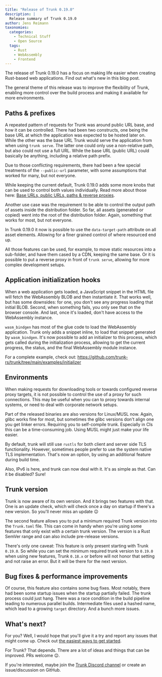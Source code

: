 ```yaml
---
title: "Release of Trunk 0.19.0"
description: |
  Release summary of Trunk 0.19.0
author: Jens Reimann
taxonomies:
  categories:
    - Technical Stuff
    - Open Source
  tags:
    - Rust
    - WebAssembly
    - Frontend
---
```


The release of Trunk 0.19.0 has a focus on making life easier when creating Rust-based web applications. Find out
what's new in this blog post.

<!-- more -->

The general theme of this release was to improve the flexibility of Trunk, enabling more control over the build process
and making it available for more environments.

## Paths & prefixes

A repeated pattern of requests for Trunk was around public URL base, and how it can be controlled. There had been two
constructs, one being the base URL at which the application was expected to be hosted later on. While the other was
the base URL Trunk would serve the application from when using `trunk serve`. The latter one could only use a
non-relative path, but also could not use a full URL. While the base URL (public URL) could basically be anything, 
including a relative path prefix.

Due to those conflicting requirements, there had been a few special treatments of the `--public-url` parameter, with
some assumptions that worked for many, but not everyone.

While keeping the current default, Trunk 0.19.0 adds some more knobs that can be used to control both values
individually. Read more about those here: [Base URLs, public URLs, paths & reverse proxies](https://trunkrs.dev/advanced/#base-urls-public-urls-paths-reverse-proxies).

Another use case was the requirement to be able to control the output path of assets inside the distribution folder. So
far, all assets (generated or copied) went into the root of the distribution folder. Again, something that works for
most, but not everyone.

In Trunk 0.19.0 it now is possible to use the `data-target-path` attribute on all asset elements. Allowing for a finer
grained control of where resourced end up.

All those features can be used, for example, to move static resources into a sub-folder, and have them cased by a CDN,
keeping the same base. Or it is possible to put a reverse proxy in front of `trunk serve`, allowing for more complex
development setups.

## Application initialization hooks

When a web application gets loaded, a JavaScript snippet in the HTML file will fetch the WebAssembly BLOB and then
instantiate it. That works well, but has some downsides: for one, you don't see any progress loading that initial BLOB.
Second, when something fails, you only see that on the browser console. And last, once it's loaded, don't have access
to the WebAssembly instance.

`wasm_bindgen` has most of the glue code to load the WebAssembly application. Trunk only adds a snippet inline, to load
that snippet generated by `wasm_bindgen`. It's now possible to add an initializer to this process, which gets called
during the initialization process, allowing to get the current progress, the status, and the final WebAssembly module
instance.

For a complete example, check out: https://github.com/trunk-rs/trunk/tree/main/examples/initializer

## Environments

When making requests for downloading tools or towards configured reverse proxy targets, it is not possible to control
the use of a proxy for such connections. This may be useful when you can to proxy towards internal systems, or need
to deal with corporate network setups.

Part of the released binaries are also versions for Linux/MUSL now. Again, glibc works fine for most, but sometimes
the glibc versions don't align one you get linker errors. Requiring you to self-compile trunk. Especially in CIs this
can be a time-consuming job. Using MUSL might just make your life easier.

By default, trunk will still use `rustls` for both client and server side TLS functionality. However, sometimes
people prefer to use the system native TLS implementation. That's now an option, by using an additional feature during
build time.

Also, IPv6 is here, and trunk can now deal with it. It's as simple as that. Can it be disabled? Sure!

## Trunk version

Trunk is now aware of its own version. And it brings two features with that. One is an update check, which will 
check once a day on startup if there's a new version. So you'll never miss an update 😉

The second feature allows you to put a minimum required Trunk version into the `Trunk.toml` file. This can come in handy
when you're using some features that only exist with a certain trunk version. The version is a Rust SemVer range and
can also include pre-release versions.

There's only one caveat: This feature is only present starting with Trunk `0.19.0`. So while you can set the minimum
required trunk version to `0.19.0` when using new features, Trunk `0.18.x` or before will not honor that setting
and not raise an error. But it will be there for the next version.

## Bug fixes & performance improvements

Of course, this feature also contains some bug fixes. Most notably, there had been some startup issues when the startup
partially failed. The trunk process could just hang. There was a race condition in the build pipeline leading to
 numerous parallel builds. Intermediate files used a hashed name, which lead to a growing `target` directory. And a
bunch more issues.

## What's next?

For you? Well, I would hope that you'll give it a try and report any issues that might come up. Check out [the
easiest ways to get started](https://github.com/trunk-rs/trunk?tab=readme-ov-file#getting-started).

For Trunk? That depends. There are a lot of ideas and things that can be improved. PRs welcome 😉.

If you're interested, maybe join the [Trunk Discord channel](https://discord.gg/JEPdBujTDr) or create an
issue/discussion on GitHub. 
